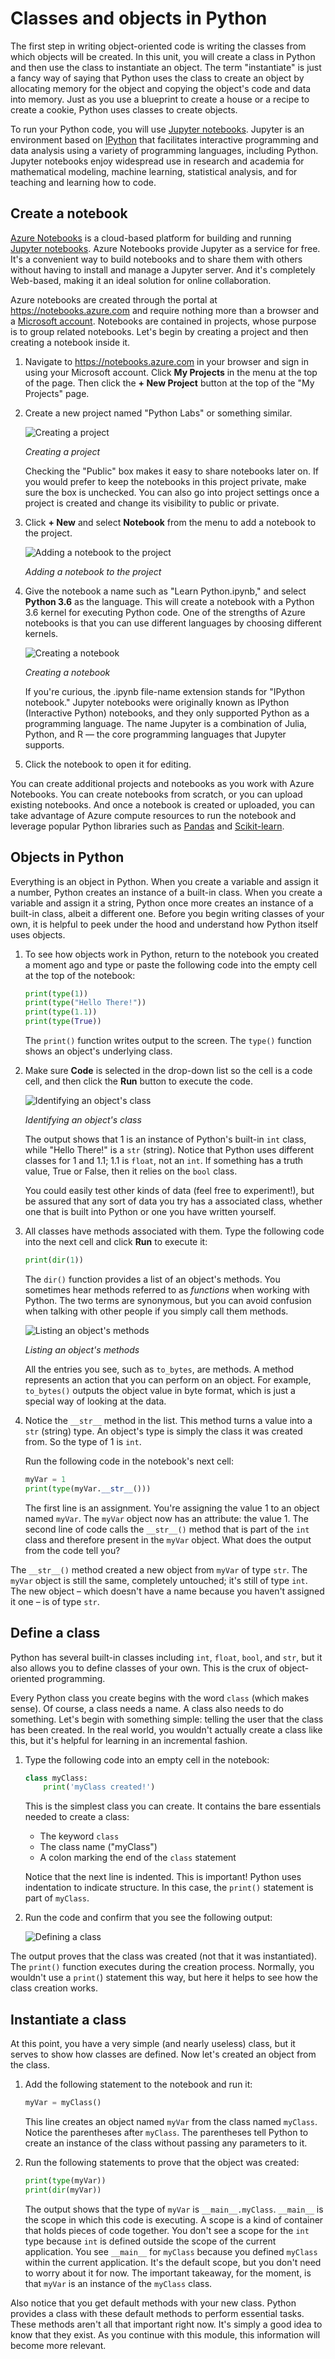 # Classes and objects in Python

The first step in writing object-oriented code is writing the classes from which objects will be created. In this unit, you will create a class in Python and then use the class to instantiate an object. The term "instantiate" is just a fancy way of saying that Python uses the class to create an object by allocating memory for the object and copying the object's code and data into memory. Just as you use a blueprint to create a house or a recipe to create a cookie, Python uses classes to create objects.

To run your Python code, you will use [Jupyter notebooks](https://jupyter.org/). Jupyter is an environment based on [IPython](https://ipython.org/) that facilitates interactive programming and data analysis using a variety of programming languages, including Python. Jupyter notebooks enjoy widespread use in research and academia for mathematical modeling, machine learning, statistical analysis, and for teaching and learning how to code.

## Create a notebook

[Azure Notebooks](https://blogs.msdn.microsoft.com/uk_faculty_connection/2017/06/10/guide-to-the-microsoft-azure-notebooks-for-students/) is a cloud-based platform for building and running [Jupyter notebooks](http://jupyter.org/). Azure Notebooks provide Jupyter as a service for free. It's a convenient way to build notebooks and to share them with others without having to install and manage a Jupyter server. And it's completely Web-based, making it an ideal solution for online collaboration.

Azure notebooks are created through the portal at https://notebooks.azure.com and require nothing more than a browser and a [Microsoft account](https://account.microsoft.com/account). Notebooks are contained in projects, whose purpose is to group related notebooks. Let's begin by creating a project and then creating a notebook inside it.

1. Navigate to https://notebooks.azure.com in your browser and sign in using your Microsoft account. Click **My Projects** in the menu at the top of the page. Then click the **+ New Project** button at the top of the "My Projects" page.

1. Create a new project named "Python Labs" or something similar.

	![Creating a project](media/add-project.png)

	_Creating a project_

	Checking the "Public" box makes it easy to share notebooks later on. If you would prefer to keep the notebooks in this project private, make sure the box is unchecked. You can also go into project settings once a project is created and change its visibility to public or private.  

1. Click **+ New** and select **Notebook** from the menu to add a notebook to the project.

	![Adding a notebook to the project](media/add-notebook-1.png)

	_Adding a notebook to the project_

1. Give the notebook a name such as "Learn Python.ipynb," and select **Python 3.6** as the language. This will create a notebook with a Python 3.6 kernel for executing Python code. One of the strengths of Azure notebooks is that you can use different languages by choosing different kernels.

	![Creating a notebook](media/add-notebook-2.png)

	_Creating a notebook_

	If you're curious, the .ipynb file-name extension stands for "IPython notebook." Jupyter notebooks were originally known as IPython (Interactive Python) notebooks, and they only supported Python as a programming language. The name Jupyter is a combination of Julia, Python, and R — the core programming languages that Jupyter supports.

1. Click the notebook to open it for editing.

You can create additional projects and notebooks as you work with Azure Notebooks. You can create notebooks from scratch, or you can upload existing notebooks. And once a notebook is created or uploaded, you can take advantage of Azure compute resources to run the notebook and leverage popular Python libraries such as [Pandas](https://pandas.pydata.org/) and [Scikit-learn](https://scikit-learn.org/stable/index.html).

## Objects in Python

Everything is an object in Python. When you create a variable and assign it a number, Python creates an instance of a built-in class. When you create a variable and assign it a string, Python once more creates an instance of a built-in class, albeit a different one. Before you begin writing classes of your own, it is helpful to peek under the hood and understand how Python itself uses objects.

1. To see how objects work in Python, return to the notebook you created a moment ago and type or paste the following code into the empty cell at the top of the notebook:

	```python
	print(type(1))
	print(type("Hello There!"))
	print(type(1.1))
	print(type(True))
	```

	The `print()` function writes output to the screen. The `type()` function shows an object's underlying class.

1. Make sure **Code** is selected in the drop-down list so the cell is a code cell, and then click the **Run** button to execute the code.

	![Identifying an object's class](media/run-cell-1.png)
	
	_Identifying an object's class_

	The output shows that 1 is an instance of Python's built-in `int` class, while "Hello There!" is a `str` (string). Notice that Python uses different classes for 1 and 1.1; 1.1 is `float`, not an `int`. If something has a truth value, True or False, then it relies on the `bool` class.

	You could easily test other kinds of data (feel free to experiment!), but be assured that any sort of data you try has a associated class, whether one that is built into Python or one you have written yourself.

1. All classes have methods associated with them. Type the following code into the next cell and click **Run** to execute it:

	```python
	print(dir(1))
	```

	The `dir()` function provides a list of an object's methods. You sometimes hear methods referred to as *functions* when working with Python. The two terms are synonymous, but you can avoid confusion when talking with other people if you simply call them methods. 

	![Listing an object's methods](media/run-cell-2.png)
	
	_Listing an object's methods_

	All the entries you see, such as `to_bytes`, are methods. A method represents an action that you can perform on an object. For example, `to_bytes()` outputs the object value in byte format, which is just a special way of looking at the data.

1. Notice the `__str__` method in the list. This method turns a value into a `str` (string) type. An object's type is simply the class it was created from. So the type of 1 is `int`.

	Run the following code in the notebook's next cell:

	```python
	myVar = 1
	print(type(myVar.__str__()))
	```

	The first line is an assignment. You're assigning the value 1 to an object named `myVar`. The `myVar` object now has an attribute: the value 1. The second line of code calls the `__str__()` method that is part of the `int` class and therefore present in the `myVar` object. What does the output from the code tell you?

The `__str__()` method created a new object from `myVar` of type `str`. The `myVar` object is still the same, completely untouched; it's still of type `int`. The new object – which doesn't have a name because you haven't assigned it one – is of type `str`.

## Define a class

Python has several built-in classes including `int`, `float`, `bool`, and `str`, but it also allows you to define classes of your own. This is the crux of object-oriented programming.

Every Python class you create begins with the word `class` (which makes sense). Of course, a class needs a name. A class also needs to do something. Let's begin with something simple: telling the user that the class has been created. In the real world, you wouldn't actually create a class like this, but it's helpful for learning in an incremental fashion.

1. Type the following code into an empty cell in the notebook:

	```python
	class myClass:
	    print('myClass created!')
	```

	This is the simplest class you can create. It contains the bare essentials needed to create a class:

	- The keyword `class`
	- The class name ("myClass")
	- A colon marking the end of the `class` statement

	Notice that the next line is indented. This is important! Python uses indentation to indicate structure. In this case, the `print()` statement is part of `myClass`.

1. Run the code and confirm that you see the following output:

	![Defining a class](media/run-cell-3.png)
	
The output proves that the class was created (not that it was instantiated). The `print()` function executes during the creation process. Normally, you wouldn't use a `print(`) statement this way, but here it helps to see how the class creation works.

## Instantiate a class

At this point, you have a very simple (and nearly useless) class, but it serves to show how classes are defined. Now let's created an object from the class.

1. Add the following statement to the notebook and run it:

	```python
	myVar = myClass()
	```

	This line creates an object named `myVar` from the class named `myClass`. Notice the parentheses after `myClass`. The parentheses tell Python to create an instance of the class without passing any parameters to it.

1. Run the following statements to prove that the object was created:

	```python
	print(type(myVar))
	print(dir(myVar))
	```

	The output shows that the type of `myVar` is `__main__.myClass`. `__main__` is the scope in which this code is executing. A scope is a kind of container that holds pieces of code together. You don't see a scope for the `int` type because `int` is defined outside the scope of the current application. You see `__main__` for `myClass` because you defined `myClass` within the current application. It's the default scope, but you don't need to worry about it for now. The important takeaway, for the moment, is that `myVar` is an instance of the `myClass` class.

Also notice that you get default methods with your new class. Python provides a class with these default methods to perform essential tasks. These methods aren't all that important right now. It's simply a good idea to know that they exist. As you continue with this module, this information will become more relevant.
